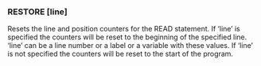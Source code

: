 

### RESTORE [line]

Resets the line and position counters for the READ statement. If ‘line’ is specified the counters will be reset to the beginning of the specified line. ‘line’ can be a line number or a label or a variable with these values. If ‘line’ is not specified the counters will be reset to the start of the program.